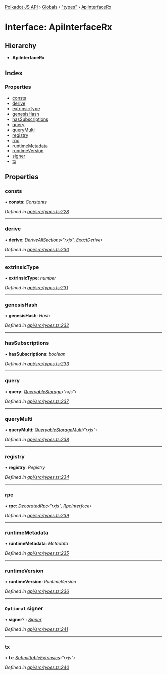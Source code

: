 [Polkadot JS API](../README.md) › [Globals](../globals.md) › ["types"](../modules/_types_.md) › [ApiInterfaceRx](_types_.apiinterfacerx.md)

# Interface: ApiInterfaceRx

## Hierarchy

* **ApiInterfaceRx**

## Index

### Properties

* [consts](_types_.apiinterfacerx.md#consts)
* [derive](_types_.apiinterfacerx.md#derive)
* [extrinsicType](_types_.apiinterfacerx.md#extrinsictype)
* [genesisHash](_types_.apiinterfacerx.md#genesishash)
* [hasSubscriptions](_types_.apiinterfacerx.md#hassubscriptions)
* [query](_types_.apiinterfacerx.md#query)
* [queryMulti](_types_.apiinterfacerx.md#querymulti)
* [registry](_types_.apiinterfacerx.md#registry)
* [rpc](_types_.apiinterfacerx.md#rpc)
* [runtimeMetadata](_types_.apiinterfacerx.md#runtimemetadata)
* [runtimeVersion](_types_.apiinterfacerx.md#runtimeversion)
* [signer](_types_.apiinterfacerx.md#optional-signer)
* [tx](_types_.apiinterfacerx.md#tx)

## Properties

###  consts

• **consts**: *Constants*

*Defined in [api/src/types.ts:228](https://github.com/polkadot-js/api/blob/33fd1b1c78/packages/api/src/types.ts#L228)*

___

###  derive

• **derive**: *[DeriveAllSections](../modules/_util_decorate_.md#deriveallsections)‹"rxjs", ExactDerive›*

*Defined in [api/src/types.ts:230](https://github.com/polkadot-js/api/blob/33fd1b1c78/packages/api/src/types.ts#L230)*

___

###  extrinsicType

• **extrinsicType**: *number*

*Defined in [api/src/types.ts:231](https://github.com/polkadot-js/api/blob/33fd1b1c78/packages/api/src/types.ts#L231)*

___

###  genesisHash

• **genesisHash**: *Hash*

*Defined in [api/src/types.ts:232](https://github.com/polkadot-js/api/blob/33fd1b1c78/packages/api/src/types.ts#L232)*

___

###  hasSubscriptions

• **hasSubscriptions**: *boolean*

*Defined in [api/src/types.ts:233](https://github.com/polkadot-js/api/blob/33fd1b1c78/packages/api/src/types.ts#L233)*

___

###  query

• **query**: *[QueryableStorage](_types_.queryablestorage.md)‹"rxjs"›*

*Defined in [api/src/types.ts:237](https://github.com/polkadot-js/api/blob/33fd1b1c78/packages/api/src/types.ts#L237)*

___

###  queryMulti

• **queryMulti**: *[QueryableStorageMulti](../modules/_types_.md#queryablestoragemulti)‹"rxjs"›*

*Defined in [api/src/types.ts:238](https://github.com/polkadot-js/api/blob/33fd1b1c78/packages/api/src/types.ts#L238)*

___

###  registry

• **registry**: *Registry*

*Defined in [api/src/types.ts:234](https://github.com/polkadot-js/api/blob/33fd1b1c78/packages/api/src/types.ts#L234)*

___

###  rpc

• **rpc**: *[DecoratedRpc](../modules/_types_.md#decoratedrpc)‹"rxjs", RpcInterface›*

*Defined in [api/src/types.ts:239](https://github.com/polkadot-js/api/blob/33fd1b1c78/packages/api/src/types.ts#L239)*

___

###  runtimeMetadata

• **runtimeMetadata**: *Metadata*

*Defined in [api/src/types.ts:235](https://github.com/polkadot-js/api/blob/33fd1b1c78/packages/api/src/types.ts#L235)*

___

###  runtimeVersion

• **runtimeVersion**: *RuntimeVersion*

*Defined in [api/src/types.ts:236](https://github.com/polkadot-js/api/blob/33fd1b1c78/packages/api/src/types.ts#L236)*

___

### `Optional` signer

• **signer**? : *[Signer](_types_.signer.md)*

*Defined in [api/src/types.ts:241](https://github.com/polkadot-js/api/blob/33fd1b1c78/packages/api/src/types.ts#L241)*

___

###  tx

• **tx**: *[SubmittableExtrinsics](_types_.submittableextrinsics.md)‹"rxjs"›*

*Defined in [api/src/types.ts:240](https://github.com/polkadot-js/api/blob/33fd1b1c78/packages/api/src/types.ts#L240)*
